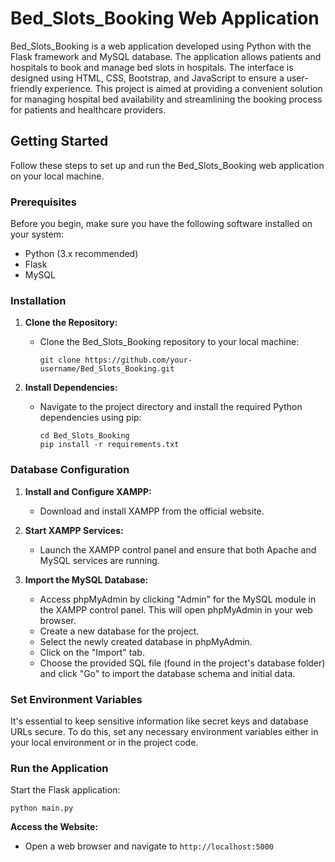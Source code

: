 # Bed_Slots_Booking Web Application

Bed_Slots_Booking is a web application developed using Python with the Flask framework and MySQL database. The application allows patients and hospitals to book and manage bed slots in hospitals. The interface is designed using HTML, CSS, Bootstrap, and JavaScript to ensure a user-friendly experience. This project is aimed at providing a convenient solution for managing hospital bed availability and streamlining the booking process for patients and healthcare providers.

## Getting Started

Follow these steps to set up and run the Bed_Slots_Booking web application on your local machine.

### Prerequisites

Before you begin, make sure you have the following software installed on your system:

- Python (3.x recommended)
- Flask
- MySQL

### Installation

1. **Clone the Repository:**
   - Clone the Bed_Slots_Booking repository to your local machine:

     ```
     git clone https://github.com/your-username/Bed_Slots_Booking.git
     ```

2. **Install Dependencies:**
   - Navigate to the project directory and install the required Python dependencies using pip:

     ```
     cd Bed_Slots_Booking
     pip install -r requirements.txt
     ```

### Database Configuration

1. **Install and Configure XAMPP:**
   - Download and install XAMPP from the official website.

2. **Start XAMPP Services:**
   - Launch the XAMPP control panel and ensure that both Apache and MySQL services are running.

3. **Import the MySQL Database:**
   - Access phpMyAdmin by clicking "Admin" for the MySQL module in the XAMPP control panel. This will open phpMyAdmin in your web browser.
   - Create a new database for the project.
   - Select the newly created database in phpMyAdmin.
   - Click on the "Import" tab.
   - Choose the provided SQL file (found in the project's database folder) and click "Go" to import the database schema and initial data.

### Set Environment Variables

It's essential to keep sensitive information like secret keys and database URLs secure. To do this, set any necessary environment variables either in your local environment or in the project code.

### Run the Application

Start the Flask application:
 ```
python main.py
 ```
**Access the Website:**
   - Open a web browser and navigate to `http://localhost:5000`

